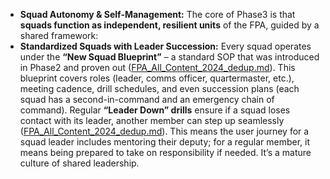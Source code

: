 - **Squad Autonomy & Self-Management:** The core of Phase3 is that **squads function as independent, resilient units** of the FPA, guided by a shared framework:  
- **Standardized Squads with Leader Succession:** Every squad operates under the **“New Squad Blueprint”** – a standard SOP that was introduced in Phase2 and proven out ([FPA_All_Content_2024_dedup.md](file://xn--file-hjqcqt2gbaare3mtak2s6c%23:~:text=all%20ai%20insights%20printable;%20offline,votes%20remove%20inactive;%20day%20zero-mn31f/)). This blueprint covers roles (leader, comms officer, quartermaster, etc.), meeting cadence, drill schedules, and even succession plans (each squad has a second-in-command and an emergency chain of command). Regular **“Leader Down” drills** ensure if a squad loses contact with its leader, another member can step up seamlessly ([FPA_All_Content_2024_dedup.md](file://xn--file-hjqcqt2gbaare3mtak2s6c%23:~:text=reprintable%20pre,blueprint;%20regional%20mentors%20ensure%20consistency-in74e/)). This means the user journey for a squad leader includes mentoring their deputy; for a regular member, it means being prepared to take on responsibility if needed. It’s a mature culture of shared leadership.